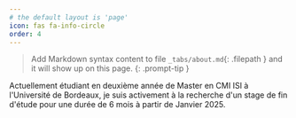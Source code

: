 ```yaml
---
# the default layout is 'page'
icon: fas fa-info-circle
order: 4
---
```


> Add Markdown syntax content to file `_tabs/about.md`{: .filepath } and it will show up on this page.
{: .prompt-tip }

Actuellement étudiant en deuxième année de Master en CMI ISI à l'Université de Bordeaux, je suis activement à la recherche d'un stage de fin d'étude pour une durée de 6 mois à partir de Janvier 2025.